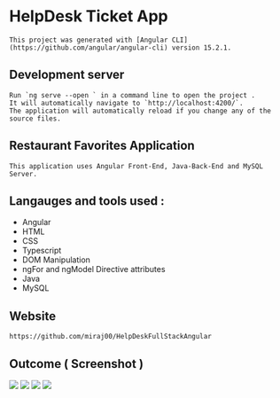 # HelpDesk Ticket App

    This project was generated with [Angular CLI](https://github.com/angular/angular-cli) version 15.2.1.

## Development server

    Run `ng serve --open ` in a command line to open the project . 
    It will automatically navigate to `http://localhost:4200/`. 
    The application will automatically reload if you change any of the source files.


## Restaurant Favorites Application

    This application uses Angular Front-End, Java-Back-End and MySQL Server.
        
## Langauges and tools used : 

* Angular
* HTML
* CSS
* Typescript
* DOM Manipulation
* ngFor and ngModel Directive attributes
* Java 
* MySQL

## Website

    https://github.com/miraj00/HelpDeskFullStackAngular


## Outcome ( Screenshot )
![](/src/assets/WelcomePage.JPG) 
![](/src/assets/HomePage.JPG) 
![](/src/assets/Add-Ticket.JPG)
![](/src/assets/BookMarks.JPG)  
